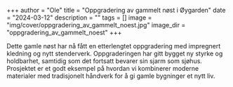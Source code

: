 +++
author = "Ole"
title = "Oppgradering av gammelt nøst i Øygarden"
date = "2024-03-12"
description = ""
tags = []
image = "img/cover/oppgradering_av_gammelt_noest.jpg"
image_dir = "oppgradering_av_gammelt_noest"
+++

Dette gamle nøst har nå fått en etterlengtet oppgradering med impregnert kledning og nytt stenderverk. Oppgraderingen har gitt bygget ny styrke og holdbarhet, samtidig som det fortsatt bevarer sin sjarm som sjøhus. Prosjektet er et godt eksempel på hvordan vi kombinerer moderne materialer med tradisjonelt håndverk for å gi gamle bygninger et nytt liv.
